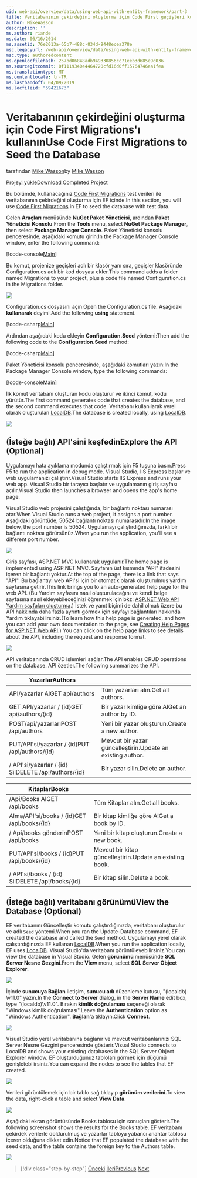 ```yaml
---
uid: web-api/overview/data/using-web-api-with-entity-framework/part-3
title: Veritabanının çekirdeğini oluşturma için Code First geçişleri kullanın | Microsoft Docs
author: MikeWasson
description: ''
ms.author: riande
ms.date: 06/16/2014
ms.assetid: 76e2013a-65b7-488c-834d-9448ecea378e
msc.legacyurl: /web-api/overview/data/using-web-api-with-entity-framework/part-3
msc.type: authoredcontent
ms.openlocfilehash: 257bd06848adb949330856cc71eeb3d685e9d036
ms.sourcegitcommit: 0f1119340e4464720cfd16d0ff15764746ea1fea
ms.translationtype: MT
ms.contentlocale: tr-TR
ms.lasthandoff: 04/09/2019
ms.locfileid: "59421673"
---
```

# <a name="use-code-first-migrations-to-seed-the-database"></a><span data-ttu-id="4f412-102">Veritabanının çekirdeğini oluşturma için Code First Migrations'ı kullanın</span><span class="sxs-lookup"><span data-stu-id="4f412-102">Use Code First Migrations to Seed the Database</span></span>

<span data-ttu-id="4f412-103">tarafından [Mike Wasson](https://github.com/MikeWasson)</span><span class="sxs-lookup"><span data-stu-id="4f412-103">by [Mike Wasson](https://github.com/MikeWasson)</span></span>

[<span data-ttu-id="4f412-104">Projeyi yükle</span><span class="sxs-lookup"><span data-stu-id="4f412-104">Download Completed Project</span></span>](https://github.com/MikeWasson/BookService)

<span data-ttu-id="4f412-105">Bu bölümde, kullanacağınız [Code First Migrations](https://msdn.microsoft.com/data/jj591621) test verileri ile veritabanının çekirdeğini oluşturma için EF içinde.</span><span class="sxs-lookup"><span data-stu-id="4f412-105">In this section, you will use [Code First Migrations](https://msdn.microsoft.com/data/jj591621) in EF to seed the database with test data.</span></span>

<span data-ttu-id="4f412-106">Gelen **Araçları** menüsünde **NuGet Paket Yöneticisi**, ardından **Paket Yöneticisi Konsolu**.</span><span class="sxs-lookup"><span data-stu-id="4f412-106">From the **Tools** menu, select **NuGet Package Manager**, then select **Package Manager Console**.</span></span> <span data-ttu-id="4f412-107">Paket Yöneticisi konsolu penceresinde, aşağıdaki komutu girin:</span><span class="sxs-lookup"><span data-stu-id="4f412-107">In the Package Manager Console window, enter the following command:</span></span>

[!code-console[Main](part-3/samples/sample1.cmd)]

<span data-ttu-id="4f412-108">Bu komut, projenize geçişleri adlı bir klasör yanı sıra, geçişler klasöründe Configuration.cs adlı bir kod dosyası ekler.</span><span class="sxs-lookup"><span data-stu-id="4f412-108">This command adds a folder named Migrations to your project, plus a code file named Configuration.cs in the Migrations folder.</span></span>

![](part-3/_static/image1.png)

<span data-ttu-id="4f412-109">Configuration.cs dosyasını açın.</span><span class="sxs-lookup"><span data-stu-id="4f412-109">Open the Configuration.cs file.</span></span> <span data-ttu-id="4f412-110">Aşağıdaki **kullanarak** deyimi.</span><span class="sxs-lookup"><span data-stu-id="4f412-110">Add the following **using** statement.</span></span>

[!code-csharp[Main](part-3/samples/sample2.cs)]

<span data-ttu-id="4f412-111">Ardından aşağıdaki kodu ekleyin **Configuration.Seed** yöntemi:</span><span class="sxs-lookup"><span data-stu-id="4f412-111">Then add the following code to the **Configuration.Seed** method:</span></span>

[!code-csharp[Main](part-3/samples/sample3.cs)]

<span data-ttu-id="4f412-112">Paket Yöneticisi konsolu penceresinde, aşağıdaki komutları yazın:</span><span class="sxs-lookup"><span data-stu-id="4f412-112">In the Package Manager Console window, type the following commands:</span></span>

[!code-console[Main](part-3/samples/sample4.cmd)]

<span data-ttu-id="4f412-113">İlk komut veritabanı oluşturan kodu oluşturur ve ikinci komut, kodu yürütür.</span><span class="sxs-lookup"><span data-stu-id="4f412-113">The first command generates code that creates the database, and the second command executes that code.</span></span> <span data-ttu-id="4f412-114">Veritabanı kullanılarak yerel olarak oluşturulan [LocalDB](https://msdn.microsoft.com/library/hh510202.aspx).</span><span class="sxs-lookup"><span data-stu-id="4f412-114">The database is created locally, using [LocalDB](https://msdn.microsoft.com/library/hh510202.aspx).</span></span>

![](part-3/_static/image2.png)

## <a name="explore-the-api-optional"></a><span data-ttu-id="4f412-115">(İsteğe bağlı) API'sini keşfedin</span><span class="sxs-lookup"><span data-stu-id="4f412-115">Explore the API (Optional)</span></span>

<span data-ttu-id="4f412-116">Uygulamayı hata ayıklama modunda çalıştırmak için F5 tuşuna basın.</span><span class="sxs-lookup"><span data-stu-id="4f412-116">Press F5 to run the application in debug mode.</span></span> <span data-ttu-id="4f412-117">Visual Studio, IIS Express başlar ve web uygulamanızı çalıştırır.</span><span class="sxs-lookup"><span data-stu-id="4f412-117">Visual Studio starts IIS Express and runs your web app.</span></span> <span data-ttu-id="4f412-118">Visual Studio bir tarayıcı başlatır ve uygulamanın giriş sayfası açılır.</span><span class="sxs-lookup"><span data-stu-id="4f412-118">Visual Studio then launches a browser and opens the app's home page.</span></span>

<span data-ttu-id="4f412-119">Visual Studio web projesini çalıştığında, bir bağlantı noktası numarası atar.</span><span class="sxs-lookup"><span data-stu-id="4f412-119">When Visual Studio runs a web project, it assigns a port number.</span></span> <span data-ttu-id="4f412-120">Aşağıdaki görüntüde, 50524 bağlantı noktası numarasıdır.</span><span class="sxs-lookup"><span data-stu-id="4f412-120">In the image below, the port number is 50524.</span></span> <span data-ttu-id="4f412-121">Uygulamayı çalıştırdığınızda, farklı bir bağlantı noktası görürsünüz.</span><span class="sxs-lookup"><span data-stu-id="4f412-121">When you run the application, you'll see a different port number.</span></span>

![](part-3/_static/image3.png)

<span data-ttu-id="4f412-122">Giriş sayfası, ASP.NET MVC kullanarak uygulanır.</span><span class="sxs-lookup"><span data-stu-id="4f412-122">The home page is implemented using ASP.NET MVC.</span></span> <span data-ttu-id="4f412-123">Sayfanın üst kısmında "API" ifadesini içeren bir bağlantı yoktur.</span><span class="sxs-lookup"><span data-stu-id="4f412-123">At the top of the page, there is a link that says "API".</span></span> <span data-ttu-id="4f412-124">Bu bağlantıyı web API'si için bir otomatik olarak oluşturulmuş yardım sayfasına getirir.</span><span class="sxs-lookup"><span data-stu-id="4f412-124">This link brings you to an auto-generated help page for the web API.</span></span> <span data-ttu-id="4f412-125">(Bu Yardım sayfasını nasıl oluşturulacağını ve kendi belge sayfasına nasıl ekleyebileceğinizi öğrenmek için bkz: [ASP.NET Web API Yardım sayfaları oluşturma](../../getting-started-with-aspnet-web-api/creating-api-help-pages.md).) İstek ve yanıt biçimi de dahil olmak üzere bu API hakkında daha fazla ayrıntı görmek için sayfayı bağlantıları hakkında Yardım tıklayabilirsiniz.</span><span class="sxs-lookup"><span data-stu-id="4f412-125">(To learn how this help page is generated, and how you can add your own documentation to the page, see [Creating Help Pages for ASP.NET Web API](../../getting-started-with-aspnet-web-api/creating-api-help-pages.md).) You can click on the help page links to see details about the API, including the request and response format.</span></span>

![](part-3/_static/image4.png)

<span data-ttu-id="4f412-126">API veritabanında CRUD işlemleri sağlar.</span><span class="sxs-lookup"><span data-stu-id="4f412-126">The API enables CRUD operations on the database.</span></span> <span data-ttu-id="4f412-127">API özetler.</span><span class="sxs-lookup"><span data-stu-id="4f412-127">The following summarizes the API.</span></span>

| <span data-ttu-id="4f412-128">Yazarlar</span><span class="sxs-lookup"><span data-stu-id="4f412-128">Authors</span></span> |  |
| --- | -- |
| <span data-ttu-id="4f412-129">API/yazarlar Al</span><span class="sxs-lookup"><span data-stu-id="4f412-129">GET api/authors</span></span> | <span data-ttu-id="4f412-130">Tüm yazarları alın.</span><span class="sxs-lookup"><span data-stu-id="4f412-130">Get all authors.</span></span> |
| <span data-ttu-id="4f412-131">GET API/yazarlar / {id}</span><span class="sxs-lookup"><span data-stu-id="4f412-131">GET api/authors/{id}</span></span> | <span data-ttu-id="4f412-132">Bir yazar kimliğe göre Al</span><span class="sxs-lookup"><span data-stu-id="4f412-132">Get an author by ID.</span></span> |
| <span data-ttu-id="4f412-133">POST/api/yazarları</span><span class="sxs-lookup"><span data-stu-id="4f412-133">POST /api/authors</span></span> | <span data-ttu-id="4f412-134">Yeni bir yazar oluşturun.</span><span class="sxs-lookup"><span data-stu-id="4f412-134">Create a new author.</span></span> |
| <span data-ttu-id="4f412-135">PUT/API'si/yazarlar / {id}</span><span class="sxs-lookup"><span data-stu-id="4f412-135">PUT /api/authors/{id}</span></span> | <span data-ttu-id="4f412-136">Mevcut bir yazar güncelleştirin.</span><span class="sxs-lookup"><span data-stu-id="4f412-136">Update an existing author.</span></span> |
| <span data-ttu-id="4f412-137">/ API'si/yazarlar / {id} Sil</span><span class="sxs-lookup"><span data-stu-id="4f412-137">DELETE /api/authors/{id}</span></span> | <span data-ttu-id="4f412-138">Bir yazar silin.</span><span class="sxs-lookup"><span data-stu-id="4f412-138">Delete an author.</span></span> |

| <span data-ttu-id="4f412-139">Kitaplar</span><span class="sxs-lookup"><span data-stu-id="4f412-139">Books</span></span> |  |
| --- | -- |
| <span data-ttu-id="4f412-140">/Api/Books Al</span><span class="sxs-lookup"><span data-stu-id="4f412-140">GET /api/books</span></span> | <span data-ttu-id="4f412-141">Tüm Kitaplar alın.</span><span class="sxs-lookup"><span data-stu-id="4f412-141">Get all books.</span></span> |
| <span data-ttu-id="4f412-142">Alma/API'si/books / {id}</span><span class="sxs-lookup"><span data-stu-id="4f412-142">GET /api/books/{id}</span></span> | <span data-ttu-id="4f412-143">Bir kitap kimliğe göre Al</span><span class="sxs-lookup"><span data-stu-id="4f412-143">Get a book by ID.</span></span> |
| <span data-ttu-id="4f412-144">/ Api/books gönderin</span><span class="sxs-lookup"><span data-stu-id="4f412-144">POST /api/books</span></span> | <span data-ttu-id="4f412-145">Yeni bir kitap oluşturun.</span><span class="sxs-lookup"><span data-stu-id="4f412-145">Create a new book.</span></span> |
| <span data-ttu-id="4f412-146">PUT/API'si/books / {id}</span><span class="sxs-lookup"><span data-stu-id="4f412-146">PUT /api/books/{id}</span></span> | <span data-ttu-id="4f412-147">Mevcut bir kitap güncelleştirin.</span><span class="sxs-lookup"><span data-stu-id="4f412-147">Update an existing book.</span></span> |
| <span data-ttu-id="4f412-148">/ API'si/books / {id} Sil</span><span class="sxs-lookup"><span data-stu-id="4f412-148">DELETE /api/books/{id}</span></span> | <span data-ttu-id="4f412-149">Bir kitap silin.</span><span class="sxs-lookup"><span data-stu-id="4f412-149">Delete a book.</span></span> |

## <a name="view-the-database-optional"></a><span data-ttu-id="4f412-150">(İsteğe bağlı) veritabanı görünümü</span><span class="sxs-lookup"><span data-stu-id="4f412-150">View the Database (Optional)</span></span>

<span data-ttu-id="4f412-151">EF veritabanını Güncelleştir komutu çalıştırdığınızda, veritabanı oluşturulur ve adlı `Seed` yöntemi.</span><span class="sxs-lookup"><span data-stu-id="4f412-151">When you ran the Update-Database command, EF created the database and called the `Seed` method.</span></span> <span data-ttu-id="4f412-152">Uygulamayı yerel olarak çalıştırdığınızda EF kullanan [LocalDB](https://blogs.msdn.com/b/sqlexpress/archive/2011/07/12/introducing-localdb-a-better-sql-express.aspx).</span><span class="sxs-lookup"><span data-stu-id="4f412-152">When you run the application locally, EF uses [LocalDB](https://blogs.msdn.com/b/sqlexpress/archive/2011/07/12/introducing-localdb-a-better-sql-express.aspx).</span></span> <span data-ttu-id="4f412-153">Visual Studio'da veritabanı görüntüleyebilirsiniz.</span><span class="sxs-lookup"><span data-stu-id="4f412-153">You can view the database in Visual Studio.</span></span> <span data-ttu-id="4f412-154">Gelen **görünümü** menüsünde **SQL Server Nesne Gezgini**.</span><span class="sxs-lookup"><span data-stu-id="4f412-154">From the **View** menu, select **SQL Server Object Explorer**.</span></span>

![](part-3/_static/image5.png)

<span data-ttu-id="4f412-155">İçinde **sunucuya Bağlan** iletişim, **sunucu adı** düzenleme kutusu, "(localdb) \v11.0" yazın.</span><span class="sxs-lookup"><span data-stu-id="4f412-155">In the **Connect to Server** dialog, in the **Server Name** edit box, type "(localdb)\v11.0".</span></span> <span data-ttu-id="4f412-156">Bırakın **kimlik doğrulaması** seçeneği olarak "Windows kimlik doğrulaması".</span><span class="sxs-lookup"><span data-stu-id="4f412-156">Leave the **Authentication** option as "Windows Authentication".</span></span> <span data-ttu-id="4f412-157">**Bağlan**'a tıklayın.</span><span class="sxs-lookup"><span data-stu-id="4f412-157">Click **Connect**.</span></span>

![](part-3/_static/image6.png)

<span data-ttu-id="4f412-158">Visual Studio yerel veritabanına bağlanır ve mevcut veritabanlarınızı SQL Server Nesne Gezgini penceresinde gösterir.</span><span class="sxs-lookup"><span data-stu-id="4f412-158">Visual Studio connects to LocalDB and shows your existing databases in the SQL Server Object Explorer window.</span></span> <span data-ttu-id="4f412-159">EF oluşturduğunuz tabloları görmek için düğümü genişletebilirsiniz.</span><span class="sxs-lookup"><span data-stu-id="4f412-159">You can expand the nodes to see the tables that EF created.</span></span>

![](part-3/_static/image7.png)

<span data-ttu-id="4f412-160">Verileri görüntülemek için bir tablo sağ tıklayıp **görünüm verilerini**.</span><span class="sxs-lookup"><span data-stu-id="4f412-160">To view the data, right-click a table and select **View Data**.</span></span>

![](part-3/_static/image8.png)

<span data-ttu-id="4f412-161">Aşağıdaki ekran görüntüsünde Books tablosu için sonuçları gösterir.</span><span class="sxs-lookup"><span data-stu-id="4f412-161">The following screenshot shows the results for the Books table.</span></span> <span data-ttu-id="4f412-162">EF veritabanı çekirdek verilerle doldurulmuş ve yazarlar tabloya yabancı anahtar tablosu içeren olduğuna dikkat edin.</span><span class="sxs-lookup"><span data-stu-id="4f412-162">Notice that EF populated the database with the seed data, and the table contains the foreign key to the Authors table.</span></span>

![](part-3/_static/image9.png)

> [!div class="step-by-step"]
> <span data-ttu-id="4f412-163">[Önceki](part-2.md)
> [İleri](part-4.md)</span><span class="sxs-lookup"><span data-stu-id="4f412-163">[Previous](part-2.md)
[Next](part-4.md)</span></span>
